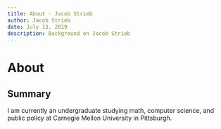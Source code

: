 ```yaml
---
title: About - Jacob Strieb
author: Jacob Strieb
date: July 13, 2019
description: Background on Jacob Strieb
...
```


# About

## Summary

I am currently an undergraduate studying math, computer science, and public
policy at Carnegie Mellon University in Pittsburgh.
